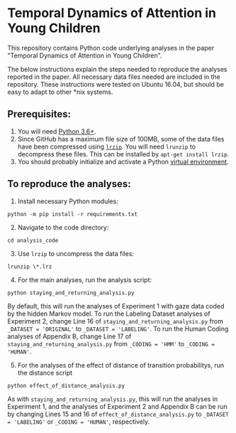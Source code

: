 # Temporal Dynamics of Attention in Young Children
This repository contains Python code underlying analyses in the paper "Temporal Dynamics of Attention in Young Children".

The below instructions explain the steps needed to reproduce the analyses reported in the paper.
All necessary data files needed are included in the repository.
These instructions were tested on Ubuntu 16.04, but should be easy to adapt to other \*nix systems.

## Prerequisites:
1. You will need [Python 3.6+](https://askubuntu.com/questions/865554/how-do-i-install-python-3-6-using-apt-get).
2. Since GitHub has a maximum file size of 100MB, some of the data files have been compressed using [`lrzip`](http://manpages.ubuntu.com/manpages/bionic/man1/lrzip.1.html). You will need `lrunzip` to decompress these files. This can be installed by `apt-get install lrzip`.
3. You should probably initialize and activate a Python [virtual environment](https://docs.python.org/3/tutorial/venv.html).

## To reproduce the analyses:
1. Install necessary Python modules:
```
python -m pip install -r requirements.txt
```
2. Navigate to the code directory:
```
cd analysis_code
```
3. Use `lrzip` to uncompress the data files:
```
lrunzip \*.lrz
```
4. For the main analyses, run the analysis script:
```
python staying_and_returning_analysis.py
```
 By default, this will run the analyses of Experiment 1 with gaze data coded by the hidden Markov model. To run the Labeling Dataset analyses of Experiment 2, change Line 16 of `staying_and_returning_analysis.py` from `_DATASET = 'ORIGINAL'` to `_DATASET = 'LABELING'`. To run the Human Coding analyses of Appendix B, change Line 17 of `staying_and_returning_analysis.py` from `_CODING = 'HMM'` to `_CODING = 'HUMAN'`.

5. For the analyses of the effect of distance of transition probabilitys, run the distance script
```
python effect_of_distance_analysis.py
```
 As with `staying_and_returning_analysis.py`, this will run the analyses in Experiment 1, and the analyses of Experiment 2 and Appendix B can be run by changing Lines 15 and 16 of `effect_of_distance_analysis.py` to `_DATASET = 'LABELING'` or `_CODING = 'HUMAN'`, respectively.
